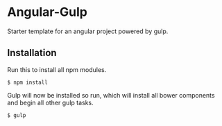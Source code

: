 # Angular-Gulp
Starter template for an angular project powered by gulp.

## Installation 

Run this to install all npm modules.

```
$ npm install
```

Gulp will now be installed so run, which will install all bower components and begin all other gulp tasks.

```
$ gulp
```
 
